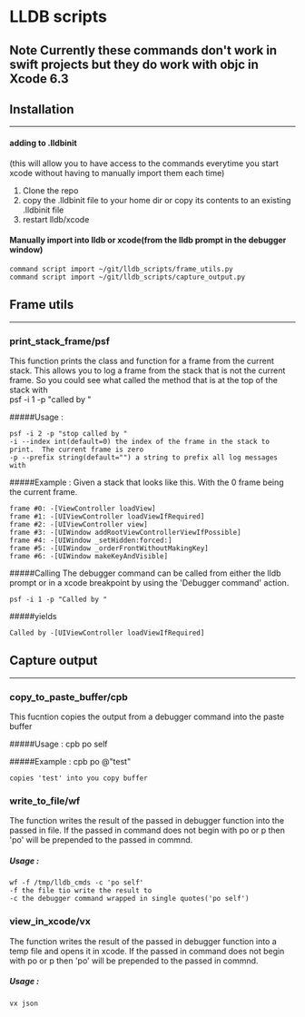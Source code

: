 # LLDB scripts

## Note Currently these commands don't work in swift projects but they do work with objc in Xcode 6.3

## Installation
---
#### adding to .lldbinit
(this will allow you to have access to the commands everytime you start xcode without having to manually import them each time)

1. Clone the repo
1. copy the .lldbinit file to your home dir or copy its contents to an existing .lldbinit file
1. restart lldb/xcode

#### Manually import into lldb or xcode(from the lldb prompt in the debugger window)


    command script import ~/git/lldb_scripts/frame_utils.py
    command script import ~/git/lldb_scripts/capture_output.py


## Frame utils
---
### print_stack_frame/psf
This function prints the class and function for a frame from the current stack.  This allows you to log a frame from the stack that is not the current frame.  So you could see what called the method that is at the top of the stack with  
    psf -i 1 -p "called by "  
  
#####Usage :
    
    psf -i 2 -p "stop called by "
    -i --index int(default=0) the index of the frame in the stack to print.  The current frame is zero
    -p --prefix string(default="") a string to prefix all log messages with

#####Example :
    Given a stack that looks like this. With the 0 frame being the current frame. 
    
    frame #0: -[ViewController loadView]
    frame #1: -[UIViewController loadViewIfRequired]
    frame #2: -[UIViewController view]
    frame #3: -[UIWindow addRootViewControllerViewIfPossible]
    frame #4: -[UIWindow _setHidden:forced:]
    frame #5: -[UIWindow _orderFrontWithoutMakingKey]
    frame #6: -[UIWindow makeKeyAndVisible]

#####Calling 
The debugger command can be called from either the lldb prompt or in a xcode breakpoint by  using the 'Debugger command' action.
    
    psf -i 1 -p "Called by "
#####yields

    Called by -[UIViewController loadViewIfRequired]

## Capture output
---
### copy_to_paste_buffer/cpb
This fucntion copies the output from a debugger command into the paste buffer

#####Usage : 
    cpb po self

#####Example :
    cpb po @"test"

    copies 'test' into you copy buffer

### write_to_file/wf
The function writes the result of the passed in debugger function into the passed in file.  If the passed in command does not begin with po or p then 'po' will be prepended to the passed in commnd.

##### Usage :
    wf -f /tmp/lldb_cmds -c 'po self'
    -f the file tio write the result to
    -c the debugger command wrapped in single quotes('po self')

### view_in_xcode/vx
The function writes the result of the passed in debugger function into a temp file and opens it in xcode. If the passed in command does not begin with po or p then 'po' will be prepended to the passed in commnd.

##### Usage :
    vx json

